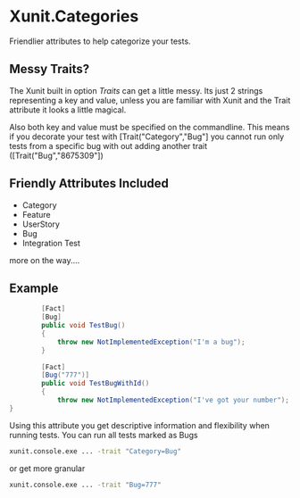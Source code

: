 # Xunit.Categories
Friendlier attributes to help categorize your tests. 

## Messy Traits?
The Xunit built in option *Traits* can get a little messy. Its just 2 strings representing a key and value, unless you are familiar with Xunit and the Trait attribute it looks a little magical.

Also both key and value must be specified on the commandline. This means if you decorate your test with 
[Trait("Category","Bug"] you cannot run only tests from a specific bug  with out adding another trait ([Trait("Bug","8675309"])

## Friendly Attributes Included
- Category 
- Feature
- UserStory
- Bug
- Integration Test

more on the way....


## Example

``` cs
        [Fact]
        [Bug]
        public void TestBug()
        {
            throw new NotImplementedException("I'm a bug");
        }
        
        [Fact]
        [Bug("777")]
        public void TestBugWithId()
        {
            throw new NotImplementedException("I've got your number");
}

```

Using this attribute you get descriptive information and flexibility when running tests. 
You can run all tests marked as Bugs

``` bat
xunit.console.exe ... -trait "Category=Bug"
```

or get more granular
``` bat
xunit.console.exe ... -trait "Bug=777"
```
